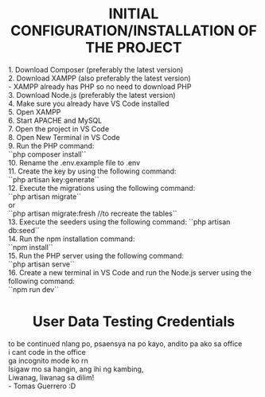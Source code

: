 <h1 align="center">INITIAL CONFIGURATION/INSTALLATION OF THE PROJECT</h1>
1. Download Composer (preferably the latest version) <br>
2. Download XAMPP (also preferably the latest version) <br>
   - XAMPP already has PHP so no need to download PHP <br>
3. Download Node.js (preferably the latest version) <br>
4. Make sure you already have VS Code installed <br>
5. Open XAMPP <br>
6. Start APACHE and MySQL <br>
7. Open the project in VS Code <br>
8. Open New Terminal in VS Code <br>
9. Run the PHP command: <br>
``php composer install``<br>
10. Rename the .env.example file to .env <br>
11. Create the key by using the following command: <br>
``php artisan key:generate``<br>
12. Execute the migrations using the following command: <br>
``php artisan migrate``<br>
or <br>
``php artisan migrate:fresh //to recreate the tables``<br>
13. Execute the seeders using the following command: 
``php artisan db:seed``<br>
14. Run the npm installation command: <br>
``npm install``<br>
15. Run the PHP server using the following command: <br>
``php artisan serve``<br>
16. Create a new terminal in VS Code and run the Node.js server using the following command: <br>
``npm run dev``<br>

<h1 align="center">User Data Testing Credentials</h1>
to be continued nlang po, psaensya na po kayo, andito pa ako sa office <br>
i cant code in the office <br>
ga incognito mode ko rn <br>
Isigaw mo sa hangin, ang ihi ng kambing, <br>
Liwanag, liwanag sa dilim! <br>
- Tomas Guerrero :D
